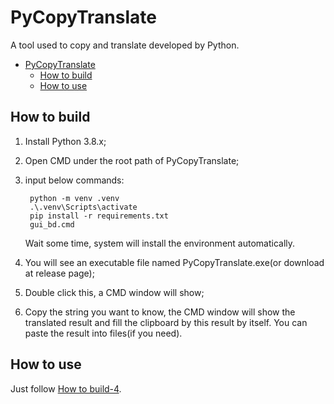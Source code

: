 # PyCopyTranslate

A tool used to copy and translate developed by Python.

- [PyCopyTranslate](#pycopytranslate)
  - [How to build](#how-to-build)
  - [How to use](#how-to-use)

## How to build

1. Install Python 3.8.x;
2. Open CMD under the root path of PyCopyTranslate;
3. input below commands: 

        python -m venv .venv
        .\.venv\Scripts\activate
        pip install -r requirements.txt
        gui_bd.cmd

    Wait some time, system will install the environment automatically.
4. <a id="use-start"></a>
   You will see an executable file named PyCopyTranslate.exe(or 
   download at release page);
5. Double click this, a CMD window will show;
6. Copy the string you want to know, the CMD window will show the 
   translated result and fill the clipboard by this result by itself.
   You can paste the result into files(if you need).

## How to use

Just follow [How to build-4](#use-start).

